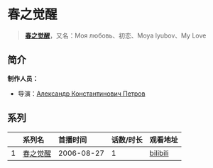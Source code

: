 # 春之觉醒


> <u>**[春之觉醒](https://bgm.tv/subject/36338)**</u>，又名：Моя любовь、初恋、Moya lyubov、My Love

## 简介



**制作人员：**
- 导演：[Александр Константинович Петров](https://bgm.tv/person/16201)



## 系列

|     |   系列名   |   首播时间  | 话数/时长  | 观看地址 |
|:---  |:------    |:----      |:---       |:---  |
| 1 |[春之觉醒](https://bgm.tv/subject/36338)| 2006-08-27 | 1 | [bilibili](https://www.bilibili.com/video/BV1Zs411U7Xr/)  |




